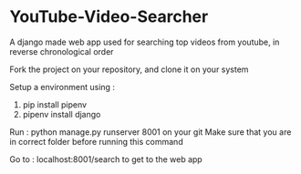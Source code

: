# YouTube-Video-Searcher
A django made web app used for searching top videos from youtube, in reverse chronological order

Fork the project on your repository, and clone it on your system

Setup a environment  using :  
1) pip install pipenv
2) pipenv install django
    
Run : python manage.py runserver 8001 on your git
Make sure that you are in correct folder before running this command

Go to : localhost:8001/search to get to the web app
